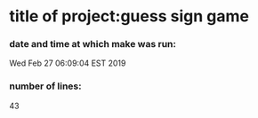 # title of project:guess sign game
### date and time at which make was run:
Wed Feb 27 06:09:04 EST 2019
### number of lines:
43
